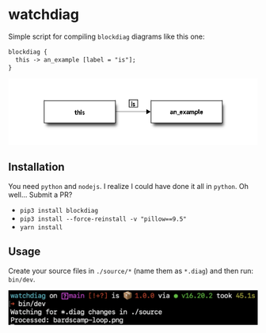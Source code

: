 watchdiag
=========

Simple script for compiling `blockdiag` diagrams like this one:

```blockdiag
blockdiag {
  this -> an_example [label = "is"];
}
```

![blockdiag example](https://raw.githubusercontent.com/unRARed/watchdiag/main/example.png)

Installation
------------

You need `python` and `nodejs`. I realize I could have done it
all in `python`. Oh well... Submit a PR?

- `pip3 install blockdiag`
- `pip3 install --force-reinstall -v "pillow==9.5"`
- `yarn install`

Usage
-----

Create your source files in `./source/*` (name them as `*.diag`) 
and then run: `bin/dev`.

![blockdiag example](https://raw.githubusercontent.com/unRARed/watchdiag/main/watchdiag-console.png)
